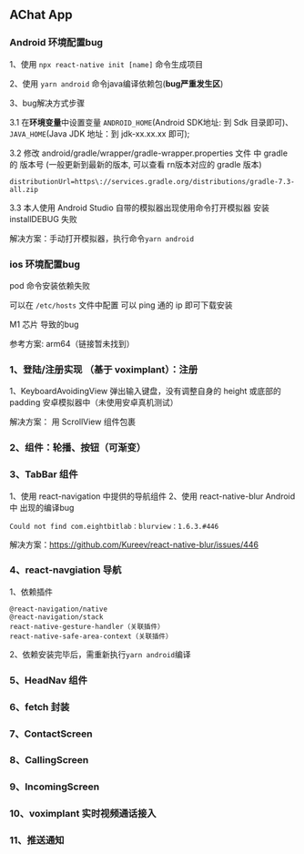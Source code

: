 ## AChat App

### Android 环境配置bug
1、使用 `npx react-native init [name]` 命令生成项目

2、使用 `yarn android` 命令java编译依赖包(**bug严重发生区**)

3、bug解决方式步骤

3.1 在**环境变量**中设置变量 `ANDROID_HOME`(Android SDK地址: 到 Sdk 目录即可)、`JAVA_HOME`(Java JDK 地址：到 jdk-xx.xx.xx 即可);

3.2 修改 android/gradle/wrapper/gradle-wrapper.properties 文件 中 gradle 的 版本号 (一般更新到最新的版本, 可以查看 rn版本对应的 gradle 版本)
```
distributionUrl=https\://services.gradle.org/distributions/gradle-7.3-all.zip
```
3.3 本人使用 Android Studio 自带的模拟器出现使用命令打开模拟器 安装 installDEBUG 失败

解决方案：手动打开模拟器，执行命令`yarn android`

### ios 环境配置bug
pod 命令安装依赖失败

可以在 `/etc/hosts` 文件中配置 可以 ping 通的 ip 即可下载安装

M1 芯片 导致的bug

参考方案: arm64（链接暂未找到）

### 1、登陆/注册实现 （基于 voximplant）：注册
1、KeyboardAvoidingView 弹出输入键盘，没有调整自身的 height 或底部的 padding 安卓模拟器中（未使用安卓真机测试）

解决方案： 用 ScrollView 组件包裹

### 2、组件：轮播、按钮（可渐变）

### 3、TabBar 组件
1、使用 react-navigation 中提供的导航组件
2、使用 react-native-blur Android 中 出现的编译bug

`Could not find com.eightbitlab：blurview：1.6.3.#446`

解决方案：https://github.com/Kureev/react-native-blur/issues/446

### 4、react-navgiation 导航
1、依赖插件
```
@react-navigation/native
@react-navigation/stack
react-native-gesture-handler（关联插件）
react-native-safe-area-context（关联插件）
```
2、依赖安装完毕后，需重新执行`yarn android`编译

### 5、HeadNav 组件

### 6、fetch 封装

### 7、ContactScreen

### 8、CallingScreen

### 9、IncomingScreen

### 10、voximplant 实时视频通话接入

### 11、推送通知